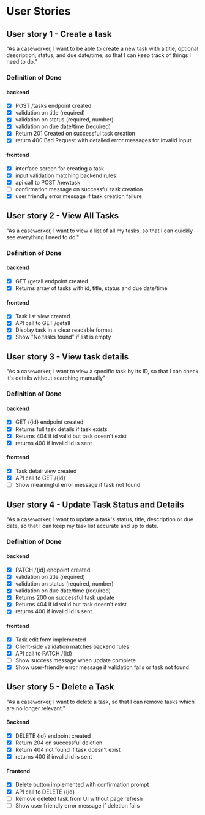 # User Stories

## User story 1 - Create a task

"As a caseworker, I want to be able to create a new task with a title, optional description, status, and due date/time, so that I can keep track of things I need to do."

### Definition of Done

#### backend

- [x] POST /tasks endpoint created
- [x] validation on title (required)
- [x] validation on status (required, number)
- [x] validation on due date/time (required)
- [x] Return 201 Created on successful task creation
- [x] return 400 Bad Request with detailed error messages for invalid input

#### frontend

- [x] interface screen for creating a task
- [x] input validation matching backend rules
- [x] api call to POST /newtask
- [ ] confirmation message on successful task creation
- [x] user friendly error message if task creation failure

## User story 2 - View All Tasks

"As a caseworker, I want to view a list of all my tasks, so that I can quickly see everything I need to do."

### Definition of Done

#### backend

- [x] GET /getall endpoint created
- [x] Returns array of tasks with id, title, status and due date/time

#### frontend

- [x] Task list view created
- [x] API call to GET /getall
- [x] Display task in a clear readable format
- [x] Show "No tasks found" if list is empty

## User story 3 - View task details

"As a caseworker, I want to view a specific task by its ID, so that I can check it's details without searching manually"

### Definition of Done

#### backend

- [x] GET /{id} endpoint created
- [x] Returns full task details if task exists
- [x] Returns 404 if id valid but task doesn't exist
- [x] returns 400 if invalid id is sent

#### frontend

- [x] Task detail view created
- [x] API call to GET /{id}
- [ ] Show meaningful error message if task not found

## User story 4 - Update Task Status and Details

"As a caseworker, I want to update a task's status, title, description or due date, so that I can keep my task list accurate and up to date.

### Definition of Done

#### backend

- [x] PATCH /{id} endpoint created
- [x] validation on title (required)
- [x] validation on status (required, number)
- [x] validation on due date/time (required)
- [x] Returns 200 on successful task update
- [x] Returns 404 if id valid but task doesn't exist
- [x] returns 400 if invalid id is sent

#### frontend

- [x] Task edit form implemented
- [x] Client-side validation matches backend rules
- [x] API call to PATCH /{id}
- [ ] Show success message when update complete
- [x] Show user-friendly error message if validation fails or task not found

## User story 5 - Delete a Task
"As a caseworker, I want to delete a task, so that I can remove tasks which are no longer relevant."

#### Backend

- [x] DELETE {id} endpoint created
- [x] Return 204 on successful deletion
- [x] Return 404 not found if task doesn't exist
- [x] returns 400 if invalid id is sent

#### Frontend

- [x] Delete button implemented with confirmation prompt
- [x] API call to DELETE /{id}
- [ ] Remove deleted task from UI without page refresh
- [ ] Show user friendly error message if deletion fails
